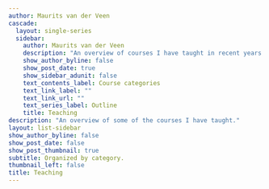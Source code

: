 ```yaml
---
author: Maurits van der Veen
cascade:
  layout: single-series
  sidebar:
    author: Maurits van der Veen
    description: "An overview of courses I have taught in recent years."
    show_author_byline: false
    show_post_date: true
    show_sidebar_adunit: false
    text_contents_label: Course categories
    text_link_label: ""
    text_link_url: ""
    text_series_label: Outline
    title: Teaching
description: "An overview of some of the courses I have taught."
layout: list-sidebar
show_author_byline: false
show_post_date: false
show_post_thumbnail: true
subtitle: Organized by category.
thumbnail_left: false
title: Teaching
---
```

